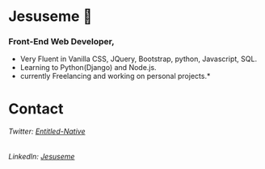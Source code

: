 # Jesuseme :space_invader:

###  Front-End Web Developer,          
   * Very Fluent in Vanilla CSS, JQuery, Bootstrap, python, Javascript, SQL.  
   * Learning to Python(Django) and Node.js.
   * currently Freelancing and working on personal projects.*


# Contact
###### Twitter: *[Entitled-Native](https://twitter.com/Entitled_Native)*
###### LinkedIn: *[Jesuseme](https://www.linkedin.com/in/jesuseme-oyakhilome-2b8653135)*

